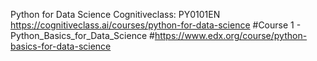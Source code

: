 Python for Data Science
Cognitiveclass: PY0101EN
https://cognitiveclass.ai/courses/python-for-data-science
#Course 1 - Python_Basics_for_Data_Science
#https://www.edx.org/course/python-basics-for-data-science

